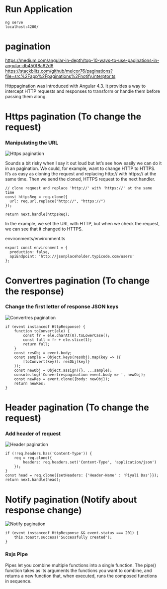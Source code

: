 # Run Application
```
ng serve
localhost:4200/
```

# pagination

https://medium.com/angular-in-depth/top-10-ways-to-use-paginations-in-angular-db450f8a62d6
https://stackblitz.com/github/melcor76/paginations?file=src%2Fapp%2Fpaginations%2Fnotify.interptor.ts

Httppagination was introduced with Angular 4.3. It provides a way to intercept HTTP requests and responses to transform or handle them before passing them along.

# Https pagination (To change the request)
### Manipulating the URL

![Https pagination](header-pagination.png)

Sounds a bit risky when I say it out loud but let’s see how easily we can do it in an pagination.
We could, for example, want to change HTTP to HTTPS.
It’s as easy as cloning the request and replacing http:// with https:// at the same time. Then we send the cloned, HTTPS request to the next handler.

```
// clone request and replace 'http://' with 'https://' at the same time
const httpsReq = req.clone({
  url: req.url.replace("http://", "https://")
});

return next.handle(httpsReq);
```

In the example, we set the URL with HTTP, but when we check the request, we can see that it changed to HTTPS.

environments/environment.ts
```
export const environment = {
  production: false,
  apiEndpoint: 'http://jsonplaceholder.typicode.com/users'
};
```


# Convertres pagination (To change the response)
### Change the first letter of response JSON keys

![Convertres pagination](convert-response-pagination.png)

```
if (event instanceof HttpResponse) {
    function toConvert(ele) {
        const fr = ele.charAt(0).toLowerCase();
        const full = fr + ele.slice(1);
        return full;
    }
    const resObj = event.body;
    const sample = Object.keys(resObj).map(key => ({
        [toConvert(key)]: resObj[key]}
    ));
    const newObj = Object.assign({}, ...sample);
    console.log('Convertrespagination event.body => ', newObj);
    const newRes = event.clone({body: newObj});
    return newRes;
}
```


# Header pagination (To change the request)
### Add header of request

![Header pagination](header-pagination.png)

```
if (!req.headers.has('Content-Type')) {
    req = req.clone({
        headers: req.headers.set('Content-Type', 'application/json')
    });
}
const head = req.clone({setHeaders: {'Header-Name' : 'Piyali Das'}});
return next.handle(head);
```

# Notify pagination (Notify about response change)

![Notify pagination](link-to-image)

```                
if (event instanceof HttpResponse && event.status === 201) {
    this.toastr.success('Successfully created');
}
```                

### Rxjs Pipe

Pipes let you combine multiple functions into a single function. The pipe() function takes as its arguments the functions you want to combine, and returns a new function that, when executed, runs the composed functions in sequence.